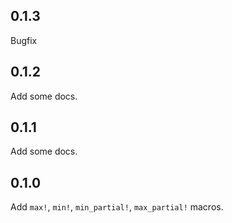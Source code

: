 ## 0.1.3

Bugfix

## 0.1.2

Add some docs.

## 0.1.1

Add some docs.

## 0.1.0

Add `max!`, `min!`, `min_partial!`, `max_partial!` macros.